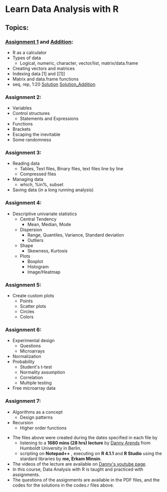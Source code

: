 # Learn Data Analysis with R

## Topics:

### [Assignment 1](https://github.com/eminsin/Learn-Data-Analysis-with-R/blob/main/Assignment01-Introduction.pdf) and [Addition](https://github.com/eminsin/Learn-Data-Analysis-with-R/blob/main/Assignment01Addition.pdf):
* R as a calculator
* Types of data
  * Logical, numeric, character, vector/list, matrix/data.frame 
* Creating vectors and matrices
* Indexing data [1] and [[1]]
* Matrix and data.frame functions
* seq, rep, 1:20
[Solution](https://github.com/eminsin/Learn-Data-Analysis-with-R/blob/main/codes1.r)
[Solution_Addition](https://github.com/eminsin/Learn-Data-Analysis-with-R/blob/main/codes1addition.r)
 ### Assignment 2:
 * Variables
 * Control structures
   * Statements and Expressions
 * Functions
 * Brackets
 * Escaping the inevitable
 * Some randomness

  ### Assignment 3:
 * Reading data
   * Tables, Text files, Binary files, text files line by line
   * Compressed files
 * Managing data
   * which, %in%, subset
  * Saving data (in a long running analysis) 

  ### Assignment 4:
  * Descriptive univariate statistics
    * Central Tendency
      * Mean, Median, Mode
    * Dispersion
      * Range, Quantiles, Variance, Standard deviation
      * Outliers
    * Shape
      * Skewness, Kurtosis
    * Plots
      * Boxplot
      * Histogram
      * Image/Heatmap
       
  ### Assignment 5:
  * Create custom plots
    * Points
    * Scatter plots
    * Circles
    * Colors
  ### Assignment 6:
  * Experimental design
    * Questions
    * Microarrays
  * Normalization
  * Probability
    * Student's t-test
    * Normality assumption
    * Correlation
    * Multiple testing
  * Free microarray data
  ### Assignment 7:
  * Algorithms as a concept
    * Design patterns
  * Recursion
    *  Higher order functions

+ The files above were created during the dates specified in each file by 
  + listening to a **1680 mins (28 hrs) lecture** by [Danny Arends](https://dannyarends.nl/?) from Humboldt University in Berlin,
  + scripting on **Notepad++** , executing on **R 4.1.1** and **R Studio** using the stardard libraries by **me, Erkam Minsin**.
+ The videos of the lecture are available on [Danny's youtube page](https://www.youtube.com/watch?v=fxmF4P_O_2c&list=PLhR2Go-lh6X6ZJnN4WQScB4qjO4GYTO0S).
+  In this course, Data Analysis with R is taught and practiced with assignments.
+ The questions of the assignments are available in the PDF files, and the codes for the solutions in the codes.r files above.
